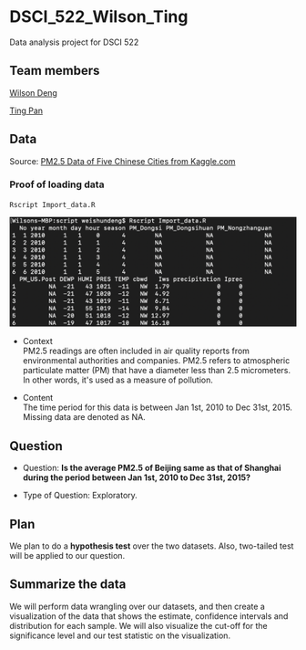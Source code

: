 # DSCI_522_Wilson_Ting
Data analysis project for DSCI 522

## Team members

[Wilson Deng](https://github.com/xiaoweideng)

[Ting Pan](https://github.com/panntingg)


## Data
Source: [PM2.5 Data of Five Chinese Cities from Kaggle.com](https://www.kaggle.com/uciml/pm25-data-for-five-chinese-cities)

### Proof of loading data

```
Rscript Import_data.R
```

![](./img/screenshot_importing_data.png)

- Context
<br> PM2.5 readings are often included in air quality reports from environmental authorities and companies. PM2.5 refers to atmospheric particulate matter (PM) that have a diameter less than 2.5 micrometers. In other words, it's used as a measure of pollution. 

- Content
<br> The time period for this data is between Jan 1st, 2010 to Dec 31st, 2015. Missing data are denoted as NA. 


## Question

- Question: **Is the average PM2.5 of Beijing same as that of Shanghai during the period between Jan 1st, 2010 to Dec 31st, 2015?**

- Type of Question: Exploratory.

## Plan

We plan to do a **hypothesis test** over the two datasets. Also, two-tailed test will be applied to our question.

## Summarize the data

We will perform data wrangling over our datasets, and then create a visualization of the data that shows the estimate, confidence intervals and distribution for each sample. We will also visualize the cut-off for the significance level and our test statistic on the visualization.

